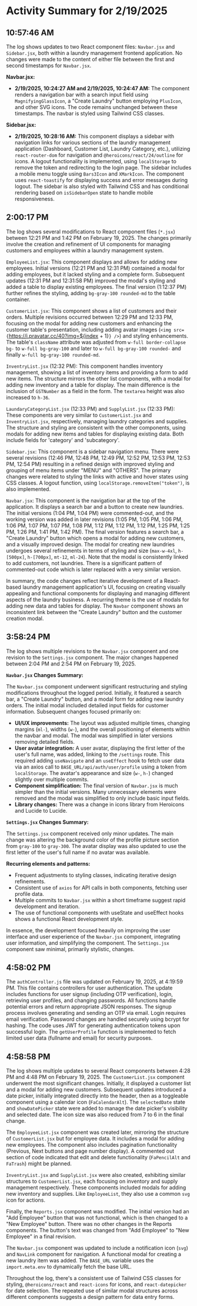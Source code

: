 # Activity Summary for 2/19/2025

## 10:57:46 AM
The log shows updates to two React component files: `Navbar.jsx` and `Sidebar.jsx`, both within a laundry management frontend application.  No changes were made to the content of either file between the first and second timestamps for `Navbar.jsx`.

**Navbar.jsx:**

* **2/19/2025, 10:24:27 AM and 2/19/2025, 10:24:47 AM:** The component renders a navigation bar with a search input field using `MagnifyingGlassIcon`, a "Create Laundry" button employing `PlusIcon`, and other SVG icons.  The code remains unchanged between these timestamps.  The navbar is styled using Tailwind CSS classes.

**Sidebar.jsx:**

* **2/19/2025, 10:28:16 AM:** This component displays a sidebar with navigation links for various sections of the laundry management application (Dashboard, Customer List, Laundry Category, etc.), utilizing `react-router-dom` for navigation and `@heroicons/react/24/outline` for icons.  A logout functionality is implemented, using `localStorage` to remove the token and redirecting to the login page.  The sidebar includes a mobile menu toggle using `Bars3Icon` and `XMarkIcon`.  The component uses `react-toastify` for displaying success and error messages during logout.  The sidebar is also styled with Tailwind CSS and has conditional rendering based on `isSidebarOpen` state to handle mobile responsiveness.


## 2:00:17 PM
The log shows several modifications to React component files (`*.jsx`) between 12:21 PM and 1:42 PM on February 19, 2025.  The changes primarily involve the creation and refinement of UI components for managing customers and employees within a laundry management system.


`EmployeeList.jsx`: This component displays and allows for adding new employees.  Initial versions (12:21 PM and 12:31 PM) contained a modal for adding employees, but it lacked styling and a complete form. Subsequent updates (12:31 PM and 12:31:58 PM) improved the modal's styling and added a table to display existing employees. The final version (1:12:37 PM) further refines the styling, adding `bg-gray-100 rounded-md` to the table container.


`CustomerList.jsx`: This component shows a list of customers and their orders.  Multiple revisions occurred between 12:29 PM and 12:33 PM, focusing on the modal for adding new customers and enhancing the customer table's presentation, including adding avatar images (`<img src={`https://i.pravatar.cc/40?img=${index + 1}`} />`)  and styling enhancements. The table's `className` attribute was adjusted from `w-full border-collapse bg-` to `w-full bg-gray-100` and later to `w-full bg-gray-100 rounded-` and finally `w-full bg-gray-100 rounded-md`.


`InventryList.jsx` (12:32 PM): This component handles inventory management, showing a list of inventory items and providing a form to add new items. The structure mirrors the other list components, with a modal for adding new inventory and a table for display. The main difference is the inclusion of  `GSTNumber` as a field in the form. The `textarea` height was also increased to `h-36`.


`LaundaryCategoryList.jsx` (12:33 PM) and `SupplyList.jsx` (12:33 PM):  These components are very similar to `CustomerList.jsx` and `InventryList.jsx`, respectively, managing laundry categories and supplies.  The structure and styling are consistent with the other components, using modals for adding new items and tables for displaying existing data.  Both include fields for 'category' and 'subcategory'.


`Sidebar.jsx`: This component is a sidebar navigation menu. There were several revisions (12:46 PM, 12:48 PM, 12:49 PM, 12:52 PM, 12:53 PM, 12:53 PM, 12:54 PM) resulting in a refined design with improved styling and grouping of menu items under "MENU" and "OTHERS".  The primary changes were related to styling the links with active and hover states using CSS classes.  A logout function, using `localStorage.removeItem("token")`, is also implemented.


`Navbar.jsx`: This component is the navigation bar at the top of the application.  It displays a search bar and a button to create new laundries.  The initial versions (1:04 PM, 1:04 PM) were commented-out, and the working version was added in later revisions (1:05 PM, 1:05 PM, 1:06 PM, 1:06 PM, 1:07 PM, 1:07 PM, 1:08 PM, 1:12 PM, 1:12 PM, 1:12 PM, 1:25 PM, 1:25 PM, 1:26 PM, 1:41 PM, 1:42 PM). The final version features a search bar, a "Create Laundry" button which opens a modal for adding new customers, and a visually improved design.  The modal for creating new laundries undergoes several refinements in terms of styling and size (`max-w-4xl`, `h-[500px]`, `h-[700px]`, `mt-12`, `ml-24`).  Note that the modal is consistently linked to add customers, not laundries.  There is a significant pattern of commented-out code which is later replaced with a very similar version.

In summary, the code changes reflect iterative development of a React-based laundry management application's UI, focusing on creating visually appealing and functional components for displaying and managing different aspects of the laundry business.  A recurring theme is the use of modals for adding new data and tables for display.  The `Navbar` component shows an inconsistent link between the "Create Laundry" button and the customer creation modal.


## 3:58:24 PM
The log shows multiple revisions to the `Navbar.jsx` component and one revision to the `Settings.jsx` component.  The major changes happened between 2:04 PM and 2:54 PM on February 19, 2025.

**`Navbar.jsx` Changes Summary:**

The `Navbar.jsx` component underwent significant restructuring and styling modifications throughout the logged period.  Initially, it featured a search bar, a "Create Laundry" button, and a modal form for adding new laundry orders.  The initial modal included detailed input fields for customer information.  Subsequent changes focused primarily on:

* **UI/UX improvements:** The layout was adjusted multiple times, changing margins (`ml-`), widths (`w-`), and the overall positioning of elements within the navbar and modal. The modal was simplified in later versions removing detailed fields.
* **User avatar integration:** A user avatar, displaying the first letter of the user's full name, was added, linking to the `/settings` route. This required adding `useNavigate` and an `useEffect` hook to fetch user data via an axios call to `BASE_URL/api/auth/user/profile` using a token from `localStorage`. The avatar's appearance and size (`w-`, `h-`) changed slightly over multiple commits.
* **Component simplification:** The final version of `Navbar.jsx` is much simpler than the initial versions. Many unnecessary elements were removed and the modal was simplified to only include basic input fields.
* **Library changes:**  There was a change in icons library from Heroicons and Lucide to Lucide.


**`Settings.jsx` Changes Summary:**

The `Settings.jsx` component received only minor updates. The main change was altering the background color of the profile picture section from `gray-100` to `gray-300`. The avatar display was also updated to use the first letter of the user's full name if no avatar was available.


**Recurring elements and patterns:**

* Frequent adjustments to styling classes, indicating iterative design refinements.
* Consistent use of `axios` for API calls in both components, fetching user profile data.
* Multiple commits to `Navbar.jsx` within a short timeframe suggest rapid development and iteration.
* The use of functional components with useState and useEffect hooks shows a functional React development style.


In essence, the development focused heavily on improving the user interface and user experience of the `Navbar.jsx` component, integrating user information, and simplifying the component.  The `Settings.jsx` component saw minimal, primarily stylistic, changes.


## 4:58:02 PM
The `authController.js` file was updated on February 19, 2025, at 4:19:59 PM.  This file contains controllers for user authentication.  The update includes functions for user signup (including OTP verification), login, retrieving user profiles, and changing passwords.  All functions handle potential errors and return appropriate JSON responses.  The signup process involves generating and sending an OTP via email.  Login requires email verification. Password changes are handled securely using bcrypt for hashing.  The code uses JWT for generating authentication tokens upon successful login.  The `getUserProfile` function is implemented to fetch limited user data (fullname and email) for security purposes.


## 4:58:58 PM
The log shows multiple updates to several React components between 4:28 PM and 4:48 PM on February 19, 2025.  The `CustomerList.jsx` component underwent the most significant changes.  Initially, it displayed a customer list and a modal for adding new customers. Subsequent updates introduced a date picker, initially integrated directly into the header, then as a toggleable component using a calendar icon (`FaCalendarAlt`). The `selectedDate` state and `showDatePicker` state were added to manage the date picker's visibility and selected date. The icon size was also reduced from 7 to 6 in the final change.

The `EmployeeList.jsx` component was created later, mirroring the structure of `CustomerList.jsx` but for employee data. It includes a modal for adding new employees.  The component also includes pagination functionality (Previous, Next buttons and page number display).  A commented out section of code indicated that edit and delete functionality (`FaPencilAlt` and `FaTrash`) might be planned.

`InventryList.jsx` and `SupplyList.jsx` were also created, exhibiting similar structures to `CustomerList.jsx`, each focusing on inventory and supply management respectively.  These components included modals for adding new inventory and supplies. Like `EmployeeList`, they also use a common `svg` icon for actions.

Finally, the `Reports.jsx` component was modified.  The initial version had an "Add Employee" button that was not functional, which is then changed to a "New Employee" button.  There was no other changes in the Reports components.  The button's text was changed from "Add Employee" to "New Employee" in a final revision.

The `Navbar.jsx` component was updated to include a notification icon (`svg`) and `NavLink` component for navigation.  A functional modal for creating a new laundry item was added.  The `BASE_URL` variable uses the `import.meta.env` to dynamically fetch the base URL.

Throughout the log, there's a consistent use of Tailwind CSS classes for styling,  `@heroicons/react` and `react-icons` for icons, and `react-datepicker` for date selection.  The repeated use of similar modal structures across different components suggests a design pattern for data entry forms.
